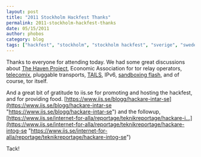 ```yaml
---
layout: post
title: "2011 Stockholm Hackfest Thanks"
permalink: 2011-stockholm-hackfest-thanks
date: 05/15/2011
author: phobos
category: blog
tags: ["hackfest", "stockholm", "stockholm hackfest", "sverige", "sweden"]
---
```


Thanks to everyone for attending today. We had some great discussions about [The Haven Project](http://www.haven-project.org/), Economic Association for tor relay operators, [telecomix](http://www.telecomix.org/), pluggable transports, [TAILS](http://tails.boum.org/), IPv6, [sandboxing flash](http://romab.se/), and of course, tor itself.

And a great bit of gratitude to iis.se for promoting and hosting the hackfest, and for providing food. [https://www.iis.se/blogg/hackare-intar-se](https://www.iis.se/blogg/hackare-intar-se "https://www.iis.se/blogg/hackare-intar-se") and the followup, [https://www.iis.se/internet-for-alla/reportage/teknikreportage/hackare-i...](https://www.iis.se/internet-for-alla/reportage/teknikreportage/hackare-intog-se "https://www.iis.se/internet-for-alla/reportage/teknikreportage/hackare-intog-se")

Tack!

